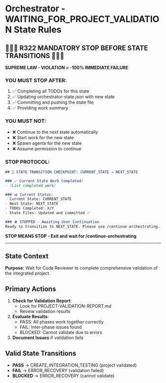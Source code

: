 # Orchestrator - WAITING_FOR_PROJECT_VALIDATION State Rules

## 🛑🛑🛑 R322 MANDATORY STOP BEFORE STATE TRANSITIONS 🛑🛑🛑

**SUPREME LAW - VIOLATION = -100% IMMEDIATE FAILURE**

### YOU MUST STOP AFTER:
1. ✅ Completing all TODOs for this state
2. ✅ Updating orchestrator-state.json with new state
3. ✅ Committing and pushing the state file  
4. ✅ Providing work summary

### YOU MUST NOT:
- ❌ Continue to the next state automatically
- ❌ Start work for the new state
- ❌ Spawn agents for the new state
- ❌ Assume permission to continue

### STOP PROTOCOL:
```markdown
## 🛑 STATE TRANSITION CHECKPOINT: CURRENT_STATE → NEXT_STATE

### ✅ Current State Work Completed:
- [List completed work]

### 📊 Current Status:
- Current State: CURRENT_STATE
- Next State: NEXT_STATE
- TODOs Completed: X/Y
- State Files: Updated and committed ✅

### ⏸️ STOPPED - Awaiting User Continuation
Ready to transition to NEXT_STATE. Please use /continue-orchestrating.
```

**STOP MEANS STOP - Exit and wait for /continue-orchestrating**

---

## State Context

**Purpose:**
Wait for Code Reviewer to complete comprehensive validation of the integrated project.

## Primary Actions

1. **Check for Validation Report**:
   - Look for PROJECT-VALIDATION-REPORT.md
   - Review validation results
2. **Evaluate Results**:
   - PASS: All phases work together correctly
   - FAIL: Inter-phase issues found
   - BLOCKED: Cannot validate due to errors
3. **Document Issues** if validation fails

## Valid State Transitions

- **PASS** → CREATE_INTEGRATION_TESTING (project validated)
- **FAIL** → ERROR_RECOVERY (validation failed)
- **BLOCKED** → ERROR_RECOVERY (cannot validate)